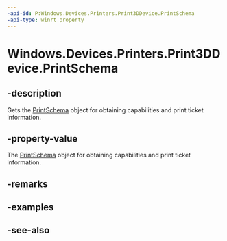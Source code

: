 ```yaml
---
-api-id: P:Windows.Devices.Printers.Print3DDevice.PrintSchema
-api-type: winrt property
---
```


<!-- Property syntax
public Windows.Devices.Printers.PrintSchema PrintSchema { get; }
-->

# Windows.Devices.Printers.Print3DDevice.PrintSchema

## -description
Gets the [PrintSchema](printschema.md) object for obtaining capabilities and print ticket information.

## -property-value
The [PrintSchema](printschema.md) object for obtaining capabilities and print ticket information.

## -remarks

## -examples

## -see-also
